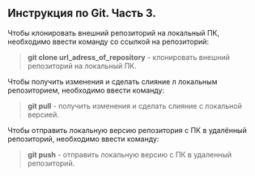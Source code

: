 ## Инструкция по Git. Часть 3.

Чтобы клонировать внешний репозиторий на локальный ПК, необходимо ввести команду со ссылкой на репозиторий:
> **git clone url_adress_of_repository** - клонировать внешний репозиторий на  локальный ПК.

Чтобы получить изменения и сделать слияние л локальным репозиторием, необходимо ввести команду:
> **git pull** - получить изменения и сделать слияние с локальной версией.

Чтобы отправить локальную версию репозитория с ПК в удалённый репозиторий, необходимо ввести команду:
> **git push** - отправить локальную версию с ПК в удаленный репозиторий.